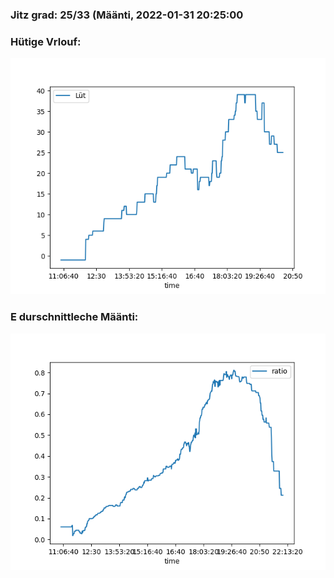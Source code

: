 ### Jitz grad: 25/33 (Määnti, 2022-01-31 20:25:00

### Hütige Vrlouf:
![Graph](Today.png)

### E durschnittleche Määnti:
![Graph](Määnti.png)
